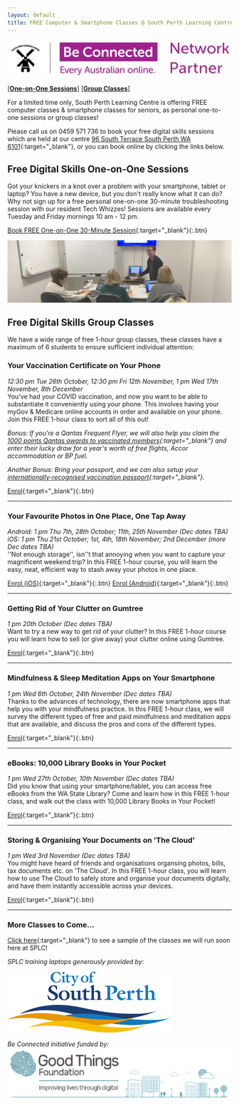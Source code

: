 ```yaml
---
layout: default
title: FREE Computer & Smartphone Classes @ South Perth Learning Centre
---
```

<img class="img-responsive" src="img/be_connected_network_partner_logo_1200x200_splc.png">  

[[**One-on-One Sessions**](#one2one)] [[**Group Classes**](#group)]

For a limited time only, South Perth Learning Centre is offering FREE computer classes & smartphone classes for seniors, as personal one-to-one sessions or group classes!

Please call us on 0459 571 736 to book your free digital skills sessions which are held at our centre [96 South Terrace South Perth WA 6101](https://g.page/splcinc?share){:target="_blank"}, or you can book online by clicking the links below.

## <a name="one2one"></a> Free Digital Skills One-on-One Sessions
Got your knickers in a knot over a problem with your smartphone, tablet or laptop? You have a new device, but you don't really know what it can do? Why not sign up for a free personal one-on-one 30-minute troubleshooting session with our resident Tech Whizzes! Sessions are available every Tuesday and Friday mornings 10 am - 12 pm.

[Book FREE One-on-One 30-Minute Session](https://calendly.com/splc-beconnected/digital-skills){:target="_blank"}{:.btn}

<img class="img-responsive" src="img/gumtree.jpg">

## <a name="group"></a>Free Digital Skills Group Classes

We have a wide range of free 1-hour group classes, these classes have a maximum of 6 students to ensure sufficient individual attention:

### Your Vaccination Certificate on Your Phone
*12:30 pm Tue 26th October, 12:30 pm Fri 12th November, 1 pm Wed 17th November, 8th December*  
You've had your COVID vaccination, and now you want to be able to substantiate it conveniently using your phone. This involves having your myGov & Medicare online accounts in order and available on your phone. Join this FREE 1-hour class to sort all of this out!

*Bonus: If you're a Qantas Frequent Flyer, we will also help you claim the [1000 points Qantas awards to vaccinated members](https://www.qantas.com/au/en/frequent-flyer/member-offers/been-vaccinated-be-rewarded.html){:target="_blank"} and enter their lucky draw for a year's worth of free flights, Accor accommodation or BP fuel.*

*Another Bonus: Bring your passport, and we can also setup your [internationally-recognised vaccination passport](https://www.abc.net.au/news/2021-10-19/international-covid-vaccine-certificate-passport/100548596){:target="_blank"}.*

[Enrol](https://docs.google.com/forms/d/e/1FAIpQLSf1BWKNcViD4-tdzi4b4cIvrHCW6SW9B87VjcjOoB5lfhzkew/viewform?usp=sf_link){:target="_blank"}{:.btn}

---

### Your Favourite Photos in One Place, One Tap Away
*Android: 1 pm Thu 7th, 28th October; 11th, 25th November (Dec dates TBA)*  
*iOS: 1 pm Thu 21st October; 1st, 4th, 18th November; 2nd December (more Dec dates TBA)*  
''Not enough storage'', isn''t that annoying when you want to capture your magnificent weekend trip? In this FREE 1-hour course, you will learn the easy, neat, efficient way to stash away your photos in one place.

[Enrol (iOS)](https://docs.google.com/forms/d/e/1FAIpQLSesynXBTyD7JqahQ8ecv9Xnlw4cMoRA9_G5lAJa9FaMqgg1HQ/viewform?usp=sf_link){:target="_blank"}{:.btn} [Enrol (Android)](https://docs.google.com/forms/d/e/1FAIpQLScoVrlyw_8JA2RMlicWWnr2R-AlUVmGrG5w4_Flzv5Q4iIyag/viewform?usp=sf_link){:target="_blank"}{:.btn}

---

### Getting Rid of Your Clutter on Gumtree
*1 pm 20th October (Dec dates TBA)*  
Want to try a new way to get rid of your clutter? In this FREE 1-hour course you will learn how to sell (or give away) your clutter online using Gumtree.

[Enrol](https://docs.google.com/forms/d/e/1FAIpQLSdyHjk8QBYIBm1QFgm4XSpf65_OK3405PxJqzzzOzbxTPqOCg/viewform?usp=sf_link){:target="_blank"}{:.btn}

---

### Mindfulness & Sleep Meditation Apps on Your Smartphone  
*1 pm Wed 6th October, 24th November (Dec dates TBA)*  
Thanks to the advances of technology, there are now smartphone apps that help you with your mindfulness practice. In this FREE 1-hour class, we will survey the different types of free and paid mindfulness and meditation apps that are available, and discuss the pros and cons of the different types.  

[Enrol](https://docs.google.com/forms/d/e/1FAIpQLSefAmOFvI0nJ5ihJ_CqhZK8L-0aRPkAv-VZcViMdQjFHHLL-Q/viewform?usp=sf_link){:target="_blank"}{:.btn}

---



### eBooks: 10,000 Library Books in Your Pocket
*1 pm Wed 27th October, 10th November (Dec dates TBA)*  
Did you know that using your smartphone/tablet, you can access free eBooks from the WA State Library? Come and learn how in this FREE 1-hour class, and walk out the class with 10,000 Library Books in Your Pocket!

[Enrol](https://docs.google.com/forms/d/e/1FAIpQLSfRKA_0ElcFoU61C2OPpSJusj9fwhUGEndnyfNAM2Et8w-4bQ/viewform?usp=sf_link){:target="_blank"}{:.btn}

---

### Storing & Organising Your Documents on 'The Cloud'
*1 pm Wed 3rd November (Dec dates TBA)*  
You might have heard of friends and organisations organsing photos, bills, tax documents etc. on 'The Cloud'. In this FREE 1-hour class, you will learn how to use The Cloud to safely store and organise your documents digitally, and have them instantly accessible across your devices.

[Enrol](https://docs.google.com/forms/d/e/1FAIpQLSeXbnOrW7EySrPLQTJG4h6HvVXRngaP_imj1RzqzAvdgcSbBA/viewform?usp=sf_link){:target="_blank"}{:.btn}

---

### More Classes to Come...
[Click here](https://splc.org.au/about/blog/8-blog/20-splc-beconnected-course-survey-results){:target="_blank"} to see a sample of the classes we will run soon here at SPLC!

*SPLC training laptops generously provided by:*  
  
<img class="img-responsive" src="img/logo_cosp.png">

*Be Connected initiative funded by:*  
<img class="img-responsive" src="img/goodthingsfoundationlogocrop.png">
